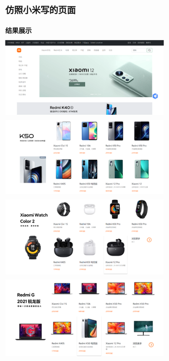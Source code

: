 # 仿照小米写的页面

## 结果展示

![](images/%E7%BB%93%E6%9E%9C1.png)  

![](images/结果2.png)

![](images/%E7%BB%93%E6%9E%9C3.png) 

![](images/%E7%BB%93%E6%9E%9C4.png)